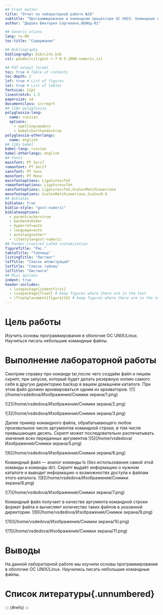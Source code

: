 ```yaml
---
## Front matter
title: "Отчет по лабораторной работе №10"
subtitle: "Программирование в командном процессоре ОС UNIX. Командные файлы"
author: "Дедова Виктория Сергеевна,НБИбд-01"

## Generic otions
lang: ru-RU
toc-title: "Содержание"

## Bibliography
bibliography: bib/cite.bib
csl: pandoc/csl/gost-r-7-0-5-2008-numeric.csl

## Pdf output format
toc: true # Table of contents
toc-depth: 2
lof: true # List of figures
lot: true # List of tables
fontsize: 12pt
linestretch: 1.5
papersize: a4
documentclass: scrreprt
## I18n polyglossia
polyglossia-lang:
  name: russian
  options:
	- spelling=modern
	- babelshorthands=true
polyglossia-otherlangs:
  name: english
## I18n babel
babel-lang: russian
babel-otherlangs: english
## Fonts
mainfont: PT Serif
romanfont: PT Serif
sansfont: PT Sans
monofont: PT Mono
mainfontoptions: Ligatures=TeX
romanfontoptions: Ligatures=TeX
sansfontoptions: Ligatures=TeX,Scale=MatchLowercase
monofontoptions: Scale=MatchLowercase,Scale=0.9
## Biblatex
biblatex: true
biblio-style: "gost-numeric"
biblatexoptions:
  - parentracker=true
  - backend=biber
  - hyperref=auto
  - language=auto
  - autolang=other*
  - citestyle=gost-numeric
## Pandoc-crossref LaTeX customization
figureTitle: "Рис."
tableTitle: "Таблица"
listingTitle: "Листинг"
lofTitle: "Список иллюстраций"
lotTitle: "Список таблиц"
lolTitle: "Листинги"
## Misc options
indent: true
header-includes:
  - \usepackage{indentfirst}
  - \usepackage{float} # keep figures where there are in the text
  - \floatplacement{figure}{H} # keep figures where there are in the text
---
```


# Цель работы

Изучить основы программирования в оболочке ОС UNIX/Linux. Научиться писать небольшие командные файлы.

# Выполнение лабораторной работы

Смотрим справку про команде tar,после чего создаём файл и пишем скрипт, при запуске, который будет делать резервную копию самого себя в другую директорию backup в вашем домашнем каталоге. При этом файл должен архивироваться одним из архиваторов. 
![1](/home/vsdedova/Изображения/Снимки экрана/1.png)

![2](/home/vsdedova/Изображения/Снимки экрана/2.png)

![3](/home/vsdedova/Изображения/Снимки экрана/3.png)

Далее пример командного файла, обрабатывающего любое произвольное число аргументов командной строки, в том числе превышающее десять. Скрипт может последовательно распечатывать значения всех переданных аргументов
![5](/home/vsdedova/Изображения/Снимки экрана/5.png)

![6](/home/vsdedova/Изображения/Снимки экрана/6.png)

Командный файл — аналог команды ls (без использования самой этой команды и команды dir). Скрипт выдаёт  информацию о нужном каталоге и выводит информацию о возможностях доступа к файлам этого каталога.
![8](/home/vsdedova/Изображения/Снимки экрана/8.png)

![7](/home/vsdedova/Изображения/Снимки экрана/7.png)

Командный файл получает в качестве аргумента командной строки формат файла и вычисляет количество таких файлов в указанной директории.
![9](/home/vsdedova/Изображения/Снимки экрана/9.png)

![10](/home/vsdedova/Изображения/Снимки экрана/10.png)

![11](/home/vsdedova/Изображения/Снимки экрана/11.png)

# Выводы

На данной лабораторной работе мы изучили основы программирования в оболочке ОС UNIX/Linux. Научились писать небольшие командные файлы.

# Список литературы{.unnumbered}

::: {#refs}
:::
